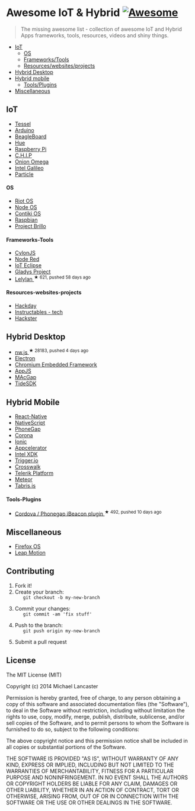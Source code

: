 <h1>
 Awesome IoT & Hybrid
 <a href="https://github.com/sindresorhus/awesome">
  <img alt="Awesome" src="https://cdn.rawgit.com/sindresorhus/awesome/d7305f38d29fed78fa85652e3a63e154dd8e8829/media/badge.svg"/>
 </a>
</h1>
<blockquote>
 <p>
  The missing awesome list - collection of awesome IoT and Hybrid Apps frameworks, tools, resources, videos and shiny things.
 </p>
</blockquote>
<ul>
 <li>
  <a href="#iot">
   IoT
  </a>
  <ul>
   <li>
    <a href="#os">
     OS
    </a>
   </li>
   <li>
    <a href="#frameworks-tools">
     Frameworks/Tools
    </a>
   </li>
   <li>
    <a href="#resources-websites-projects">
     Resources/websites/projects
    </a>
   </li>
  </ul>
 </li>
 <li>
  <a href="#hybrid-desktop">
   Hybrid Desktop
  </a>
 </li>
 <li>
  <a href="#hybrid-mobile">
   Hybrid mobile
  </a>
  <ul>
   <li>
    <a href="#tools-plugins">
     Tools/Plugins
    </a>
   </li>
  </ul>
 </li>
 <li>
  <a href="#miscellaneous">
   Miscellaneous
  </a>
 </li>
</ul>
<h2>
 IoT
</h2>
<ul>
 <li>
  <a href="https://tessel.io/">
   Tessel
  </a>
 </li>
 <li>
  <a href="http://www.arduino.cc/">
   Arduino
  </a>
 </li>
 <li>
  <a href="http://beagleboard.org/bone">
   BeagleBoard
  </a>
 </li>
 <li>
  <a href="http://www.developers.meethue.com/">
   Hue
  </a>
 </li>
 <li>
  <a href="https://www.raspberrypi.org/">
   Raspberry Pi
  </a>
 </li>
 <li>
  <a href="https://www.kickstarter.com/projects/1598272670/chip-the-worlds-first-9-computer">
   C.H.I.P
  </a>
 </li>
 <li>
  <a href="https://www.kickstarter.com/projects/onion/onion-omega-invention-platform-for-the-internet-of/video_share">
   Onion Omega
  </a>
 </li>
 <li>
  <a href="http://www.intel.com/content/www/us/en/do-it-yourself/galileo-maker-quark-board.html">
   Intel Galileo
  </a>
 </li>
 <li>
  <a href="https://www.particle.io/">
   Particle
  </a>
 </li>
</ul>
<h4>
 OS
</h4>
<ul>
 <li>
  <a href="http://www.riot-os.org/">
   Riot OS
  </a>
 </li>
 <li>
  <a href="https://node-os.com/">
   Node OS
  </a>
 </li>
 <li>
  <a href="http://www.contiki-os.org/">
   Contiki OS
  </a>
 </li>
 <li>
  <a href="http://raspbian.org/">
   Raspbian
  </a>
 </li>
 <li>
  <a href="https://developers.google.com/brillo/">
   Project Brillo
  </a>
 </li>
</ul>
<h4>
 Frameworks-Tools
</h4>
<ul>
 <li>
  <a href="http://cylonjs.com/">
   CylonJS
  </a>
 </li>
 <li>
  <a href="http://nodered.org/">
   Node Red
  </a>
 </li>
 <li>
  <a href="http://iot.eclipse.org">
   IoT Eclipse
  </a>
 </li>
 <li>
  <a href="http://gladysproject.com">
   Gladys Project
  </a>
 </li>
 <li>
  <a href="https://github.com/lelylan/lelylan">
   Lelylan
  </a>
  <sup>
   &#9733 621, pushed 58 days ago
  </sup>
 </li>
</ul>
<h4>
 Resources-websites-projects
</h4>
<ul>
 <li>
  <a href="https://hackaday.io/projects">
   Hackday
  </a>
 </li>
 <li>
  <a href="http://www.instructables.com/tag/type-id/category-technology/">
   Instructables - tech
  </a>
 </li>
 <li>
  <a href="http://www.hackster.io/">
   Hackster
  </a>
 </li>
</ul>
<h2>
 Hybrid Desktop
</h2>
<ul>
 <li>
  <a href="https://github.com/nwjs/nw.js">
   nw.js
  </a>
  <sup>
   &#9733 28183, pushed 4 days ago
  </sup>
 </li>
 <li>
  <a href="https://github.com/atom/electron">
   Electron
  </a>
 </li>
 <li>
  <a href="https://bitbucket.org/chromiumembedded/cef">
   Chromium Embedded Framework
  </a>
 </li>
 <li>
  <a href="http://appjs.com/">
   AppJS
  </a>
 </li>
 <li>
  <a href="https://github.com/MacGapProject">
   MAcGap
  </a>
 </li>
 <li>
  <a href="http://www.tidesdk.org/">
   TideSDK
  </a>
 </li>
</ul>
<h2>
 Hybrid Mobile
</h2>
<ul>
 <li>
  <a href="http://facebook.github.io/react-native/">
   React-Native
  </a>
 </li>
 <li>
  <a href="https://www.nativescript.org/">
   NativeScript
  </a>
 </li>
 <li>
  <a href="http://phonegap.com/">
   PhoneGap
  </a>
 </li>
 <li>
  <a href="http://coronalabs.com/">
   Corona
  </a>
 </li>
 <li>
  <a href="http://ionicframework.com/">
   Ionic
  </a>
 </li>
 <li>
  <a href="http://www.appcelerator.com/">
   Appcelerator
  </a>
 </li>
 <li>
  <a href="https://software.intel.com/en-us/html5/tools">
   Intel XDK
  </a>
 </li>
 <li>
  <a href="https://trigger.io/">
   Trigger.io
  </a>
 </li>
 <li>
  <a href="https://crosswalk-project.org/">
   Crosswalk
  </a>
 </li>
 <li>
  <a href="http://www.telerik.com/platform">
   Telerik Platform
  </a>
 </li>
 <li>
  <a href="https://www.meteor.com/">
   Meteor
  </a>
 </li>
 <li>
  <a href="https://tabrisjs.com/">
   Tabris.js
  </a>
 </li>
</ul>
<h4>
 Tools-Plugins
</h4>
<ul>
 <li>
  <a href="https://github.com/petermetz/cordova-plugin-ibeacon">
   Cordova / Phonegap iBeacon plugin
  </a>
  <sup>
   &#9733 492, pushed 10 days ago
  </sup>
 </li>
</ul>
<h2>
 Miscellaneous
</h2>
<ul>
 <li>
  <a href="https://www.mozilla.org/en-US/firefox/os/">
   Firefox OS
  </a>
 </li>
 <li>
  <a href="https://www.leapmotion.com/">
   Leap Motion
  </a>
 </li>
</ul>
<h2>
 Contributing
</h2>
<ol>
 <li>
  Fork it!
 </li>
 <li>
  Create your branch:
  <code>
   git checkout -b my-new-branch
  </code>
 </li>
 <li>
  Commit your changes:
  <code>
   git commit -am 'fix stuff'
  </code>
 </li>
 <li>
  Push to the branch:
  <code>
   git push origin my-new-branch
  </code>
 </li>
 <li>
  Submit a pull request
 </li>
</ol>
<h2>
 License
</h2>
<p>
 The MIT License (MIT)
</p>
<p>
 Copyright (c) 2014 Michael Lancaster
</p>
<p>
 Permission is hereby granted, free of charge, to any person obtaining a copy
of this software and associated documentation files (the "Software"), to deal
in the Software without restriction, including without limitation the rights
to use, copy, modify, merge, publish, distribute, sublicense, and/or sell
copies of the Software, and to permit persons to whom the Software is
furnished to do so, subject to the following conditions:
</p>
<p>
 The above copyright notice and this permission notice shall be included in all
copies or substantial portions of the Software.
</p>
<p>
 THE SOFTWARE IS PROVIDED "AS IS", WITHOUT WARRANTY OF ANY KIND, EXPRESS OR
IMPLIED, INCLUDING BUT NOT LIMITED TO THE WARRANTIES OF MERCHANTABILITY,
FITNESS FOR A PARTICULAR PURPOSE AND NONINFRINGEMENT. IN NO EVENT SHALL THE
AUTHORS OR COPYRIGHT HOLDERS BE LIABLE FOR ANY CLAIM, DAMAGES OR OTHER
LIABILITY, WHETHER IN AN ACTION OF CONTRACT, TORT OR OTHERWISE, ARISING FROM,
OUT OF OR IN CONNECTION WITH THE SOFTWARE OR THE USE OR OTHER DEALINGS IN THE
SOFTWARE.
</p>

